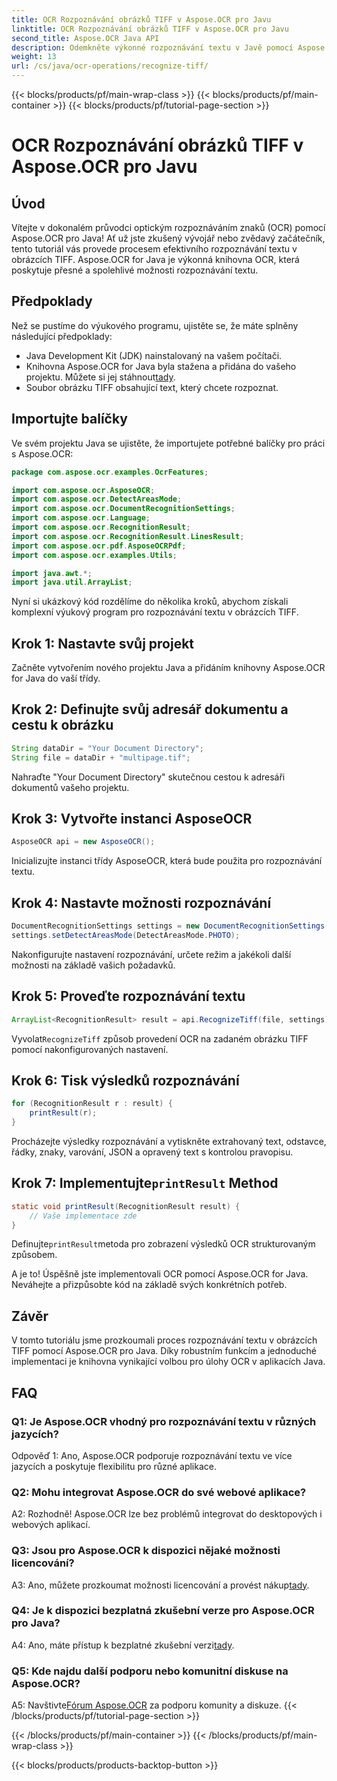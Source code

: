 ```yaml
---
title: OCR Rozpoznávání obrázků TIFF v Aspose.OCR pro Javu
linktitle: OCR Rozpoznávání obrázků TIFF v Aspose.OCR pro Javu
second_title: Aspose.OCR Java API
description: Odemkněte výkonné rozpoznávání textu v Javě pomocí Aspose.OCR. Bez námahy rozpoznávejte text v obrázcích TIFF. Stáhněte si nyní pro bezproblémový zážitek z OCR.
weight: 13
url: /cs/java/ocr-operations/recognize-tiff/
---
```


{{< blocks/products/pf/main-wrap-class >}}
{{< blocks/products/pf/main-container >}}
{{< blocks/products/pf/tutorial-page-section >}}

# OCR Rozpoznávání obrázků TIFF v Aspose.OCR pro Javu

## Úvod

Vítejte v dokonalém průvodci optickým rozpoznáváním znaků (OCR) pomocí Aspose.OCR pro Java! Ať už jste zkušený vývojář nebo zvědavý začátečník, tento tutoriál vás provede procesem efektivního rozpoznávání textu v obrázcích TIFF. Aspose.OCR for Java je výkonná knihovna OCR, která poskytuje přesné a spolehlivé možnosti rozpoznávání textu.

## Předpoklady

Než se pustíme do výukového programu, ujistěte se, že máte splněny následující předpoklady:

- Java Development Kit (JDK) nainstalovaný na vašem počítači.
-  Knihovna Aspose.OCR for Java byla stažena a přidána do vašeho projektu. Můžete si jej stáhnout[tady](https://releases.aspose.com/ocr/java/).
- Soubor obrázku TIFF obsahující text, který chcete rozpoznat.

## Importujte balíčky

Ve svém projektu Java se ujistěte, že importujete potřebné balíčky pro práci s Aspose.OCR:

```java
package com.aspose.ocr.examples.OcrFeatures;

import com.aspose.ocr.AsposeOCR;
import com.aspose.ocr.DetectAreasMode;
import com.aspose.ocr.DocumentRecognitionSettings;
import com.aspose.ocr.Language;
import com.aspose.ocr.RecognitionResult;
import com.aspose.ocr.RecognitionResult.LinesResult;
import com.aspose.ocr.pdf.AsposeOCRPdf;
import com.aspose.ocr.examples.Utils;

import java.awt.*;
import java.util.ArrayList;
```

Nyní si ukázkový kód rozdělíme do několika kroků, abychom získali komplexní výukový program pro rozpoznávání textu v obrázcích TIFF.

## Krok 1: Nastavte svůj projekt

Začněte vytvořením nového projektu Java a přidáním knihovny Aspose.OCR for Java do vaší třídy.

## Krok 2: Definujte svůj adresář dokumentu a cestu k obrázku

```java
String dataDir = "Your Document Directory";
String file = dataDir + "multipage.tif";
```

Nahraďte "Your Document Directory" skutečnou cestou k adresáři dokumentů vašeho projektu.

## Krok 3: Vytvořte instanci AsposeOCR

```java
AsposeOCR api = new AsposeOCR();
```

Inicializujte instanci třídy AsposeOCR, která bude použita pro rozpoznávání textu.

## Krok 4: Nastavte možnosti rozpoznávání

```java
DocumentRecognitionSettings settings = new DocumentRecognitionSettings(2);
settings.setDetectAreasMode(DetectAreasMode.PHOTO);
```

Nakonfigurujte nastavení rozpoznávání, určete režim a jakékoli další možnosti na základě vašich požadavků.

## Krok 5: Proveďte rozpoznávání textu

```java
ArrayList<RecognitionResult> result = api.RecognizeTiff(file, settings);
```

 Vyvolat`RecognizeTiff` způsob provedení OCR na zadaném obrázku TIFF pomocí nakonfigurovaných nastavení.

## Krok 6: Tisk výsledků rozpoznávání

```java
for (RecognitionResult r : result) {
    printResult(r);
}
```

Procházejte výsledky rozpoznávání a vytiskněte extrahovaný text, odstavce, řádky, znaky, varování, JSON a opravený text s kontrolou pravopisu.

##  Krok 7: Implementujte`printResult` Method

```java
static void printResult(RecognitionResult result) {
    // Vaše implementace zde
}
```

 Definujte`printResult`metoda pro zobrazení výsledků OCR strukturovaným způsobem.

A je to! Úspěšně jste implementovali OCR pomocí Aspose.OCR for Java. Neváhejte a přizpůsobte kód na základě svých konkrétních potřeb.

## Závěr

V tomto tutoriálu jsme prozkoumali proces rozpoznávání textu v obrázcích TIFF pomocí Aspose.OCR pro Java. Díky robustním funkcím a jednoduché implementaci je knihovna vynikající volbou pro úlohy OCR v aplikacích Java.

## FAQ

### Q1: Je Aspose.OCR vhodný pro rozpoznávání textu v různých jazycích?

Odpověď 1: Ano, Aspose.OCR podporuje rozpoznávání textu ve více jazycích a poskytuje flexibilitu pro různé aplikace.

### Q2: Mohu integrovat Aspose.OCR do své webové aplikace?

A2: Rozhodně! Aspose.OCR lze bez problémů integrovat do desktopových i webových aplikací.

### Q3: Jsou pro Aspose.OCR k dispozici nějaké možnosti licencování?

 A3: Ano, můžete prozkoumat možnosti licencování a provést nákup[tady](https://purchase.aspose.com/buy).

### Q4: Je k dispozici bezplatná zkušební verze pro Aspose.OCR pro Java?

A4: Ano, máte přístup k bezplatné zkušební verzi[tady](https://releases.aspose.com/).

### Q5: Kde najdu další podporu nebo komunitní diskuse na Aspose.OCR?

 A5: Navštivte[Fórum Aspose.OCR](https://forum.aspose.com/c/ocr/16) za podporu komunity a diskuze.
{{< /blocks/products/pf/tutorial-page-section >}}

{{< /blocks/products/pf/main-container >}}
{{< /blocks/products/pf/main-wrap-class >}}

{{< blocks/products/products-backtop-button >}}
